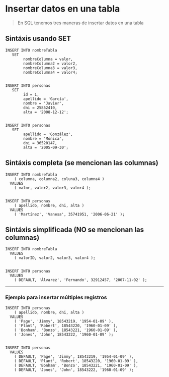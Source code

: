 # Insertar datos en una tabla

> En SQL tenemos tres maneras de insertar datos en una tabla
 
## Sintáxis usando SET  

    INSERT INTO nombreTabla  
       SET 
            nombreColumna = valor,  
            nombreColumna2 = valor2,  
            nombreColumna3 = valor3,  
            nombreColumna4 = valor4;  


    INSERT INTO personas  
       SET   
            id = 1,  
            apellido = 'García',  
            nombre = 'Javier',  
            dni = 25852410,  
            alta = '2008-12-12';  


    INSERT INTO personas  
       SET    
            apellido = 'González',  
            nombre = 'Mónica',  
            dni = 36520147,  
            alta = '2005-09-30';  


## Sintáxis completa (se mencionan las columnas)

    INSERT INTO nombreTabla  
        ( columna, columna2, coluna3, columna4 )  
      VALUES  
        ( valor, valor2, valor3, valor4 );  


    INSERT INTO personas  
        ( apellido, nombre, dni, alta )  
      VALUES
        ( 'Martínez', 'Vanesa', 35741951, '2006-06-21' );  


## Sintáxis simplificada (NO se mencionan las columnas)  

    INSERT INTO nombreTabla  
      VALUES  
        ( valorID, valor2, valor3, valor4 );  


    INSERT INTO personas  
      VALUES  
        ( DEFAULT, 'Álvarez', 'Fernando', 32912457, '2007-11-02' );  



----
### Ejemplo para insertar múltiples registros

    INSERT INTO personas 
        ( apellido, nombre, dni, alta ) 
      VALUES    
        ( 'Page', 'Jimmy', 18543219, '1954-01-09' ), 
        ( 'Plant', 'Robert', 18543220, '1960-01-09' ),
        ( 'Bonham', 'Bonzo', 18543221, '1960-01-09' ),
        ( 'Jones', 'John', 18543222, '1960-01-09' );
        

    INSERT INTO personas
      VALUES    
        ( DEFAULT, 'Page', 'Jimmy', 18543219, '1954-01-09' ), 
        ( DEFAULT, 'Plant', 'Robert', 18543220, '1960-01-09' ),
        ( DEFAULT, 'Bonham', 'Bonzo', 18543221, '1960-01-09' ),
        ( DEFAULT, 'Jones', 'John', 18543222, '1960-01-09' );
        